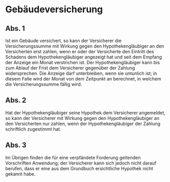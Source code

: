 # Gebäudeversicherung



## Abs. 1

 Ist ein Gebäude versichert, so kann der Versicherer die Versicherungssumme mit Wirkung gegen den Hypothekengläubiger an den Versicherten erst zahlen, wenn er oder der Versicherte den Eintritt des Schadens dem Hypothekengläubiger angezeigt hat und seit dem Empfang der Anzeige ein Monat verstrichen ist. Der Hypothekengläubiger kann bis zum Ablauf der Frist dem Versicherer gegenüber der Zahlung widersprechen. Die Anzeige darf unterbleiben, wenn sie untunlich ist; in diesem Falle wird der Monat von dem Zeitpunkt an berechnet, in welchem die Versicherungssumme fällig wird.

## Abs. 2

 Hat der Hypothekengläubiger seine Hypothek dem Versicherer angemeldet, so kann der Versicherer mit Wirkung gegen den Hypothekengläubiger an den Versicherten nur zahlen, wenn der Hypothekengläubiger der Zahlung schriftlich zugestimmt hat.

## Abs. 3

 Im Übrigen finden die für eine verpfändete Forderung geltenden Vorschriften Anwendung; der Versicherer kann sich jedoch nicht darauf berufen, dass er eine aus dem Grundbuch ersichtliche Hypothek nicht gekannt habe. 

